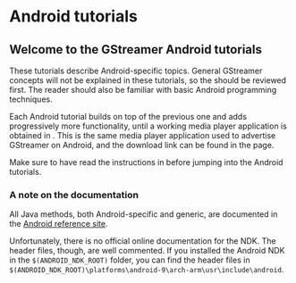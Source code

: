 # Android tutorials

## Welcome to the GStreamer Android tutorials

These tutorials describe Android-specific topics. General GStreamer
concepts will not be explained in these tutorials, so the
[](sdk-basic-tutorials.md) should be reviewed first. The reader should
also be familiar with basic Android programming techniques.

Each Android tutorial builds on top of the previous one and adds
progressively more functionality, until a working media player
application is obtained in [](sdk-android-tutorial-a-complete-media-player.md).
This is the same media player application used to advertise
GStreamer on Android, and the download link can be found in
the [](sdk-android-tutorial-a-complete-media-player.md) page.

Make sure to have read the instructions in
[](sdk-installing-for-android-development.md) before jumping into the
Android tutorials.

### A note on the documentation

All Java methods, both Android-specific and generic, are documented in
the [Android reference
site](http://developer.android.com/reference/packages.html).

Unfortunately, there is no official online documentation for the NDK.
The header files, though, are well commented. If you installed the
Android NDK in the `$(ANDROID_NDK_ROOT)` folder, you can find the header
files
in `$(ANDROID_NDK_ROOT)\platforms\android-9\arch-arm\usr\include\android`.
